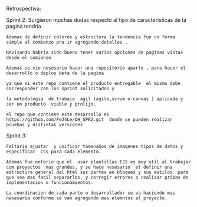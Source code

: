 Retrospectiva:

Sprint 2:
	Surgieron muchas dudas respecto al tipo de  caracteristicas de la pagina tendria

	Ademas de definir colores y estructura la tendencia fue un forma simple al comienzo pra ir agregando detalles .

	Revisando habria sido bueno tener varias opciones de paginas vistas desde el comienzo

	Ademas se vio nesesario hacer una repositorio aparte , para hacer el desarrollo o deploy beta de la pagina 

	ya que si este repo contiene el producto entregable  el mismo debe corresponder con los sprint solicitados y

	la metodologia  de trabajo  agil (agile,scrum o canvas ) aplicada y ser un producto  viable y prolijo.

	el repo que contiene este desarrollo es  https://github.com/Fe24Le/DH_SPR2.git  donde se pueden realizar pruebas y distintas versiones

Sprint 3:
	
	Faltaria ajustar  y unificar tamanaños de imagenes tipos de datos y
	especificar  css para cada elemento.

    Ademas fue notorio que el  usar plantillas EJS es muy util al trabajar com proyectos  mas grandes, y se hace nesesario  el definir una estructura general del html sus partes en bloques y sus estilos  para que sea mas facil separarlos, y corregir errores o realizar pribas de implementacion o funcionamientos.

    La coordinacion de cada parte o desarrollador se va haciendo mas nesesaria conforme se van agregando mas elemntos al proyecto.

